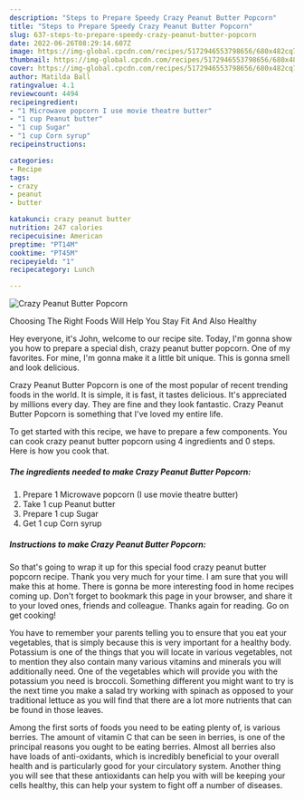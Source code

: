 ```yaml
---
description: "Steps to Prepare Speedy Crazy Peanut Butter Popcorn"
title: "Steps to Prepare Speedy Crazy Peanut Butter Popcorn"
slug: 637-steps-to-prepare-speedy-crazy-peanut-butter-popcorn
date: 2022-06-26T08:29:14.607Z
image: https://img-global.cpcdn.com/recipes/5172946553798656/680x482cq70/crazy-peanut-butter-popcorn-recipe-main-photo.jpg
thumbnail: https://img-global.cpcdn.com/recipes/5172946553798656/680x482cq70/crazy-peanut-butter-popcorn-recipe-main-photo.jpg
cover: https://img-global.cpcdn.com/recipes/5172946553798656/680x482cq70/crazy-peanut-butter-popcorn-recipe-main-photo.jpg
author: Matilda Ball
ratingvalue: 4.1
reviewcount: 4494
recipeingredient:
- "1 Microwave popcorn I use movie theatre butter"
- "1 cup Peanut butter"
- "1 cup Sugar"
- "1 cup Corn syrup"
recipeinstructions:

categories:
- Recipe
tags:
- crazy
- peanut
- butter

katakunci: crazy peanut butter 
nutrition: 247 calories
recipecuisine: American
preptime: "PT14M"
cooktime: "PT45M"
recipeyield: "1"
recipecategory: Lunch

---
```



![Crazy Peanut Butter Popcorn](https://img-global.cpcdn.com/recipes/5172946553798656/680x482cq70/crazy-peanut-butter-popcorn-recipe-main-photo.jpg)

Choosing The Right Foods Will Help You Stay Fit And Also Healthy

Hey everyone, it's John, welcome to our recipe site. Today, I'm gonna show you how to prepare a special dish, crazy peanut butter popcorn. One of my favorites. For mine, I'm gonna make it a little bit unique. This is gonna smell and look delicious.



Crazy Peanut Butter Popcorn is one of the most popular of recent trending foods in the world. It is simple, it is fast, it tastes delicious. It's appreciated by millions every day. They are fine and they look fantastic. Crazy Peanut Butter Popcorn is something that I've loved my entire life.


To get started with this recipe, we have to prepare a few components. You can cook crazy peanut butter popcorn using 4 ingredients and 0 steps. Here is how you cook that.

<!--inarticleads1-->

##### The ingredients needed to make Crazy Peanut Butter Popcorn:

1. Prepare 1 Microwave popcorn (I use movie theatre butter)
1. Take 1 cup Peanut butter
1. Prepare 1 cup Sugar
1. Get 1 cup Corn syrup




<!--inarticleads2-->

##### Instructions to make Crazy Peanut Butter Popcorn:





So that's going to wrap it up for this special food crazy peanut butter popcorn recipe. Thank you very much for your time. I am sure that you will make this at home. There is gonna be more interesting food in home recipes coming up. Don't forget to bookmark this page in your browser, and share it to your loved ones, friends and colleague. Thanks again for reading. Go on get cooking!

You have to remember your parents telling you to ensure that you eat your vegetables, that is simply because this is very important for a healthy body. Potassium is one of the things that you will locate in various vegetables, not to mention they also contain many various vitamins and minerals you will additionally need. One of the vegetables which will provide you with the potassium you need is broccoli. Something different you might want to try is the next time you make a salad try working with spinach as opposed to your traditional lettuce as you will find that there are a lot more nutrients that can be found in those leaves.

Among the first sorts of foods you need to be eating plenty of, is various berries. The amount of vitamin C that can be seen in berries, is one of the principal reasons you ought to be eating berries. Almost all berries also have loads of anti-oxidants, which is incredibly beneficial to your overall health and is particularly good for your circulatory system. Another thing you will see that these antioxidants can help you with will be keeping your cells healthy, this can help your system to fight off a number of diseases.
